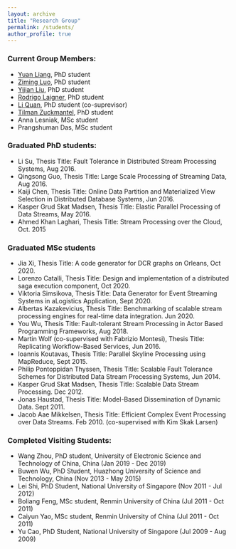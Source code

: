 ```yaml
---
layout: archive
title: "Research Group"
permalink: /students/
author_profile: true
---
```


### Current Group Members:
* [Yuan Liang](https://di.ku.dk/english/staff/vip/?pure=en/persons/610365), PhD student
* [Ziming Luo](https://research.ku.dk/search/result/?pure=en%2Fpersons%2F629090), PhD student
* [Yijian Liu](https://di.ku.dk/english/staff/vip/?pure=en/persons/629623), PhD student
* [Rodrigo Laigner](https://rnlaigner.github.io/), PhD student 
* [Li Quan](https://research.ku.dk/search/result/?pure=en%2Fpersons%2F693267), PhD student (co-suprevisor) 
* [Tilman Zuckmantel](https://di.ku.dk/english/staff/?pure=en/persons/707468), PhD student
* Anna Lesniak, MSc student
* Prangshuman Das, MSc student


### Graduated PhD students:
* Li Su, Thesis Title: Fault Tolerance in Distributed Stream Processing Systems, Aug 2016.
* Qingsong Guo, Thesis Title: Large Scale Processing of Streaming Data, Aug 2016.
* Kaiji Chen, Thesis Title: Online Data Partition and Materialized View Selection in Distributed Database Systems, Jun 2016.
* Kasper Grud Skat Madsen, Thesis Title: Elastic Parallel Processing of Data Streams, May 2016.
* Ahmed Khan Laghari, Thesis Title: Stream Processing over the Cloud, Oct. 2015

### Graduated MSc students
* Jia Xi, Thesis Title: A code generator for DCR graphs on Orleans, Oct 2020.
* Lorenzo Catalli, Thesis Title: Design and implementation of a distributed saga execution component, Oct 2020.
* Viktoria Simsikova, Thesis Title: Data Generator for Event Streaming Systems in aLogistics Application, Sept 2020.
* Albertas Kazakevicius, Thesis Title: Benchmarking of scalable stream processing engines for real-time data integration. Jun 2020.
* You Wu, Thesis Title: Fault-tolerant Stream Processing in Actor Based Programming Frameworks, Aug 2018.
* Martin Wolf (co-supervised with Fabrizio Montesi), Thesis Title: Replicating Workflow-Based Services, Jun 2016.
* Ioannis Koutavas, Thesis Title: Parallel Skyline Processing using MapReduce, Sept 2015.
* Philip Pontoppidan Thyssen, Thesis Title: Scalable Fault Tolerance Schemes for Distributed Data Stream Processing Systems, Jun 2014.
* Kasper Grud Skat Madsen, Thesis Title: Scalable Data Stream Processing.  Dec 2012.
* Jonas Haustad, Thesis Title: Model-Based Dissemination of Dynamic Data. Sept 2011.
* Jacob Aae Mikkelsen, Thesis Title: Efficient Complex Event Processing over Data Streams. Feb 2010. (co-supervised with Kim Skak Larsen)

### Completed Visiting Students:
* Wang Zhou, PhD student, University of Electronic Science and Technology of China, China (Jan 2019 - Dec 2019)
* Buwen Wu, PhD Student, Huazhong University of Science and Technology, China (Nov 2013 - May 2015)
* Lei Shi, PhD Student, National University of Singapore (Nov 2011 - Jul 2012)
* Boliang Feng, MSc student, Renmin University of China (Jul 2011 - Oct 2011)
* Caiyun Yao, MSc student, Renmin University of China (Jul 2011 - Oct 2011)
* Yu Cao, PhD Student, National University of Singapore (Jul 2009 - Aug 2009)
